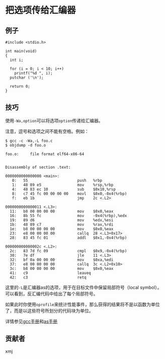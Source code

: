 # 把选项传给汇编器

## 例子

	#include <stdio.h>
	
	int main(void)
	{
	  int i;
	
	  for (i = 0; i < 10; i++)
	    printf("%d ", i);
	  putchar ('\n');
	
	  return 0;
	}

## 技巧

使用`-Wa,option`可以将选项`option`传递给汇编器。

注意，逗号和选项之间不能有空格。例如：

	$ gcc -c -Wa,-L foo.c
	$ objdump -d foo.o
	
	foo.o:     file format elf64-x86-64
	
	
	Disassembly of section .text:
	
	0000000000000000 <main>:
	   0:   55                      push   %rbp
	   1:   48 89 e5                mov    %rsp,%rbp
	   4:   48 83 ec 10             sub    $0x10,%rsp
	   8:   c7 45 fc 00 00 00 00    movl   $0x0,-0x4(%rbp)
	   f:   eb 1b                   jmp    2c <.L2>
	
	0000000000000011 <.L3>:
	  11:   b8 00 00 00 00          mov    $0x0,%eax
	  16:   8b 55 fc                mov    -0x4(%rbp),%edx
	  19:   89 d6                   mov    %edx,%esi
	  1b:   48 89 c7                mov    %rax,%rdi
	  1e:   b8 00 00 00 00          mov    $0x0,%eax
	  23:   e8 00 00 00 00          callq  28 <.L3+0x17>
	  28:   83 45 fc 01             addl   $0x1,-0x4(%rbp)
	
	000000000000002c <.L2>:
	  2c:   83 7d fc 09             cmpl   $0x9,-0x4(%rbp)
	  30:   7e df                   jle    11 <.L3>
	  32:   bf 0a 00 00 00          mov    $0xa,%edi
	  37:   e8 00 00 00 00          callq  3c <.L2+0x10>
	  3c:   b8 00 00 00 00          mov    $0x0,%eax
	  41:   c9                      leaveq 
	  42:   c3                      retq 

这里的`-L`是汇编器as的选项，用于在目标文件中保留局部符号（local symbol）。可以看到，反汇编代码中给出了每个局部符号。

如果此时你使用`oprofile`来统计性能事件，那么获得的结果将不是以函数为单位了，而是以这些符号所划分的代码块为单位。

详情参见[gcc手册](https://gcc.gnu.org/onlinedocs/gcc-4.3.0/gcc/Assembler-Options.html#Assembler-Options)和[as手册](https://sourceware.org/binutils/docs-2.24/as/L.html#L)

## 贡献者

xmj

